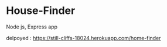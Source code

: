 # House-Finder

Node js, Express app

delpoyed : https://still-cliffs-18024.herokuapp.com/home-finder
